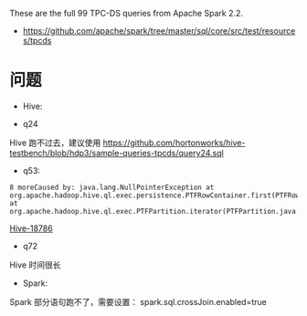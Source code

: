 These are the full 99 TPC-DS queries from Apache Spark 2.2.

- https://github.com/apache/spark/tree/master/sql/core/src/test/resources/tpcds

问题
========

* Hive:
- q24

Hive 跑不过去，建议使用 https://github.com/hortonworks/hive-testbench/blob/hdp3/sample-queries-tpcds/query24.sql

- q53:

```
8 moreCaused by: java.lang.NullPointerException at org.apache.hadoop.hive.ql.exec.persistence.PTFRowContainer.first(PTFRowContainer.java:115) at org.apache.hadoop.hive.ql.exec.PTFPartition.iterator(PTFPartition.java:114) 
```

[Hive-18786](https://issues.apache.org/jira/browse/HIVE-18786)

- q72 

Hive 时间很长

* Spark:

Spark 部分语句跑不了，需要设置：
spark.sql.crossJoin.enabled=true

